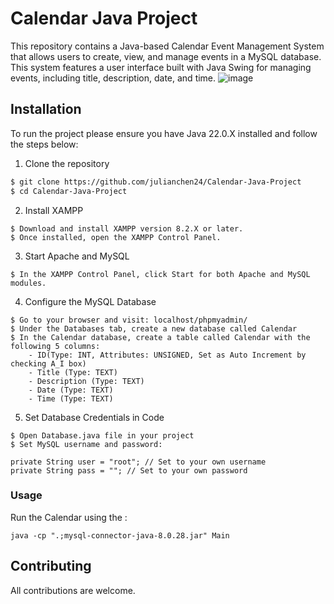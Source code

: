 # Calendar Java Project
This repository contains a Java-based Calendar Event Management System that allows users to create, view, and manage events in a MySQL database. This system features a user interface built with Java Swing for managing events, including title, description, date, and time.
![image](https://github.com/user-attachments/assets/ab86cfd5-7c15-41a4-8d1e-49b8f55c230e)

## Installation
To run the project please ensure you have Java 22.0.X installed and follow the steps below:

1. Clone the repository
``` bash
$ git clone https://github.com/julianchen24/Calendar-Java-Project
$ cd Calendar-Java-Project
```
2. Install XAMPP
```
$ Download and install XAMPP version 8.2.X or later.
$ Once installed, open the XAMPP Control Panel.
```
3. Start Apache and MySQL
```
$ In the XAMPP Control Panel, click Start for both Apache and MySQL modules.
```
4. Configure the MySQL Database
```
$ Go to your browser and visit: localhost/phpmyadmin/
$ Under the Databases tab, create a new database called Calendar
$ In the Calendar database, create a table called Calendar with the following 5 columns:
    - ID(Type: INT, Attributes: UNSIGNED, Set as Auto Increment by checking A_I box)
    - Title (Type: TEXT)
    - Description (Type: TEXT)
    - Date (Type: TEXT)
    - Time (Type: TEXT)
```
5. Set Database Credentials in Code
```
$ Open Database.java file in your project
$ Set MySQL username and password:

private String user = "root"; // Set to your own username
private String pass = ""; // Set to your own password

```
   
### Usage
Run the Calendar using the :

```
java -cp ".;mysql-connector-java-8.0.28.jar" Main
```

## Contributing
All contributions are welcome.

